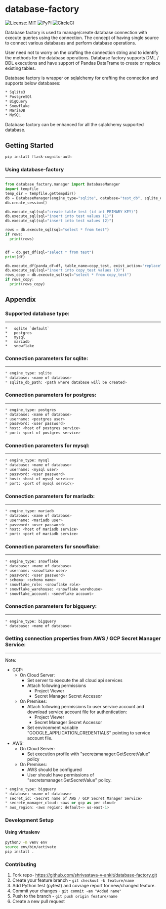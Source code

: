 # database-factory

[![License: MIT](https://img.shields.io/badge/License-MIT-yellow.svg)](https://opensource.org/licenses/MIT)
![PyPI](https://img.shields.io/pypi/v/database-factory)
[![CircleCI](https://circleci.com/gh/shrivastava-v-ankit/database-factory.svg?style=svg)](https://circleci.com/gh/shrivastava-v-ankit/database-factory)



Database factory is used to manage/create database connection with execute queries using the connection.
The concept of having single source to connect various databases and perform database operations.

User need not to worry on the crafting the connection string and to identify the methods for the database operations.
Database factory supports DML / DDL executions and have support of Pandas DataFrame to create or replace existing tables.

Database factory is wrapper on sqlalchemy for crafting the connection and supports below databases:

```bash
* Sqlite3
* PostgreSQl
* BigQuery
* Snowflake
* MariaDB
* MySQL
```
Database factory can be enhanced for all the sqlalchemy supported database.

## Getting Started

```bash
pip install flask-cognito-auth
```

### Using database-factory
-----
```python
from database_factory.manager import DatabaseManager
import tempfile
temp_dir = tempfile.gettempdir()
db = DatabaseManager(engine_type="sqlite", database="test_db", sqlite_db_path=temp_dir)
db.create_session()

db.execute_sql(sql="create table test (id int PRIMARY KEY)")
db.execute_sql(sql="insert into test values (1)")
db.execute_sql(sql="insert into test values (2)")

rows = db.execute_sql(sql="select * from test")
if rows:
  print(rows)


df = db.get_df(sql="select * from test")
print(df)

db.execute_df(panda_df=df, table_name=copy_test, exist_action="replace")
db.execute_sql(sql="insert into copy_test values (3)")
rows_copy = db.execute_sql(sql="select * from copy_test")
if rows_copy:
  print(rows_copy)
```

## Appendix
### Supported database type:
----
```
*   sqlite `default`
*   postgres
*   mysql
*   mariadb
*   snowflake
```

### Connection parameters for sqlite:
-----
```python
* engine_type: sqlite
* database: <name of database>
* sqlite_db_path: <path where database will be created>
```

### Connection parameters for postgres:
-----
```python
* engine_type: postgres
* database: <name of database>
* username: <postgres user>
* password: <user password>
* host: <host of postgres service>
* port: <port of postgres service>
```

### Connection parameters for mysql:
-----
```python
* engine_type: mysql
* database: <name of database>
* username: <mysql user>
* password: <user password>
* host: <host of mysql service>
* port: <port of mysql servic\>
```

### Connection parameters for mariadb:
-----
```python
* engine_type: mariadb
* database: <name of database>
* username: <mariadb user>
* password: <user password>
* host: <host of mariadb service>
* port: <port of mariadb service>
```

### Connection parameters for snowflake:
-----
```python
* engine_type: snowflake
* database: <name of database>
* username: <snowflake user>
* password: <user password>
* schema: <schema name>
* snowflake_role: <snowflake role>
* snowflake_warehouse: <snowflake warehouse>
* snowflake_account: <snowflake account>
```

### Connection parameters for bigquery:
-----
```python
* engine_type: bigquery
* database: <name of database>
```

### Getting connection properties from AWS / GCP Secret Manager Service:
-----
Note:
* GCP: 
   * On Cloud Server:
       * Set server to execute the all cloud api services
       * Attach following permissions
          * Project Viewer
          * Secret Manager Secret Accessor
   * On Premises:
       * Attach following permissions to user service account and download service account file for authentication:
          * Project Viewer
          * Secret Manager Secret Accessor
       * Set environment variable "GOOGLE_APPLICATION_CREDENTIALS" pointing to service account file.
* AWS:
   * On Cloud Server:
      * Set execution profile with "secretsmanager:GetSecretValue" policy
   * On Premises:
      * AWS should be configured
      * User should have permissions of "secretsmanager:GetSecretValue" policy.

```python
* engine_type: bigquery
* database: <name of database>
* secret_id: <Secret name of AWS / GCP Secret Manager Service>
* secrete_manager_cloud: <aws or gcp as per cloud>
* aws_region: <aws region: default=> us-east-1>
```


### Development Setup

#### Using virtualenv

```bash
python3 -m venv env
source env/bin/activate
pip install .
```

### Contributing

1. Fork repo- https://github.com/shrivastava-v-ankit/database-factory.git
2. Create your feature branch - `git checkout -b feature/name`
3. Add Python test (pytest) and covrage report for new/changed feature.
4. Commit your changes - `git commit -am "Added name"`
5. Push to the branch - `git push origin feature/name`
6. Create a new pull request

